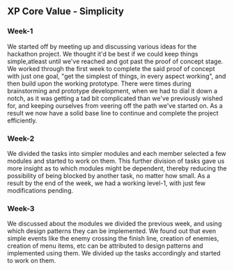 ## XP Core Value - Simplicity


### Week-1
We started off by meeting up and discussing various ideas for the hackathon project. We thought it'd be best if we could keep things simple,atleast until we've reached and got past the proof of concept stage. We worked through the first week to complete the said proof of concept with just one goal, "get the simplest of things, in every aspect working", and then build upon the working prototype. There were times during brainstorming and prototype development, when we had to dial it down a notch, as it was getting a tad bit complicated than we've previously wished for, and keeping ourselves from veering off the path we've started on. As a result we now have a solid base line to continue and complete the project efficiently.

### Week-2
We divided the tasks into simpler modules and each member selected a few modules and started to work on them. This further division of tasks gave us more insight as to which modules might be dependent, thereby reducing the possibility of being blocked by another task, no matter how small. As a result by the end of the week, we had a working level-1, with just few modifications pending.

### Week-3
We discussed about the modules we divided the previous week, and using which design patterns they can be implemented. We found out that even simple events like the enemy crossing the finish line, creation of enemies, creation of menu items, etc can be attributed to design patterns and implemented using them. We divided up the tasks accordingly and started to work on them. 